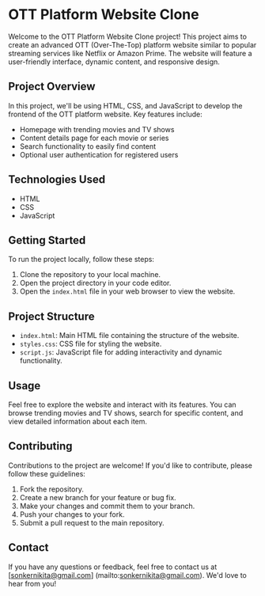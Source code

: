 # OTT Platform Website Clone

Welcome to the OTT Platform Website Clone project! This project aims to create an advanced OTT (Over-The-Top) platform website similar to popular streaming services like Netflix or Amazon Prime. The website will feature a user-friendly interface, dynamic content, and responsive design.

## Project Overview

In this project, we'll be using HTML, CSS, and JavaScript to develop the frontend of the OTT platform website. Key features include:

- Homepage with trending movies and TV shows
- Content details page for each movie or series
- Search functionality to easily find content
- Optional user authentication for registered users

## Technologies Used

- HTML
- CSS
- JavaScript

## Getting Started

To run the project locally, follow these steps:

1. Clone the repository to your local machine.
2. Open the project directory in your code editor.
3. Open the `index.html` file in your web browser to view the website.

## Project Structure

- `index.html`: Main HTML file containing the structure of the website.
- `styles.css`: CSS file for styling the website.
- `script.js`: JavaScript file for adding interactivity and dynamic functionality.

## Usage

Feel free to explore the website and interact with its features. You can browse trending movies and TV shows, search for specific content, and view detailed information about each item.

## Contributing

Contributions to the project are welcome! If you'd like to contribute, please follow these guidelines:

1. Fork the repository.
2. Create a new branch for your feature or bug fix.
3. Make your changes and commit them to your branch.
4. Push your changes to your fork.
5. Submit a pull request to the main repository.

## Contact

If you have any questions or feedback, feel free to contact us at [sonkernikita@gmail.com]   (mailto:sonkernikita@gmail.com). We'd love to hear from you!

